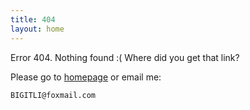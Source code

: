 ```yaml
---
title: 404
layout: home
---
```


Error 404. Nothing found :( Where did you get that link?

Please go to [homepage](/) or email me:

    BIGITLI@foxmail.com

